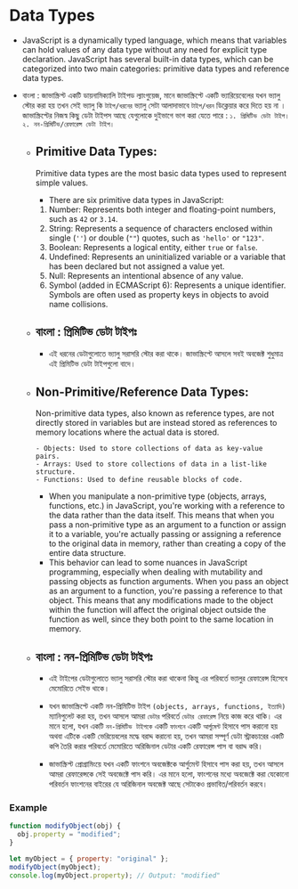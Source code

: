 # Data Types

- JavaScript is a dynamically typed language, which means that variables can hold values of any data type without any need for explicit type declaration. JavaScript has several built-in data types, which can be categorized into two main categories: primitive data types and reference data types.
- বাংলা : জাভাস্ক্রিপ্ট একটি ডায়নামিক্যালি টাইপড ল্যাংগুয়েজ, মানে জাভাস্ক্রিপ্টে একটি ভ্যারিয়েবেলের যখন ভ্যালু স্টোর করা হয় তখন সেই ভ্যালু কি `টাইপ/ধরনের` ভ্যালু সেটা আলাদাভাবে `টাইপ/ধরন` ডিক্লেয়ার করে দিতে হয় না । জাভাস্ক্রিপ্টের নিজস্ব কিছু ডেটা টাইপস আছে যেগুলোকে দুইভাগে ভাগ করা যেতে পারে : `১. প্রিমিটিভ ডেটা টাইপ। ২. নন-প্রিমিটিভ/রেফারেন্স ডেটা টাইপ।`

  - ## Primitive Data Types:

    Primitive data types are the most basic data types used to represent simple values.

    - There are six primitive data types in JavaScript:

    1. Number: Represents both integer and floating-point numbers, such as `42` or `3.14`.
    2. String: Represents a sequence of characters enclosed within single (`''`) or double (`""`) quotes, such as `'hello'` or `"123"`.
    3. Boolean: Represents a logical entity, either `true` or `false`.
    4. Undefined: Represents an uninitialized variable or a variable that has been declared but not assigned a value yet.
    5. Null: Represents an intentional absence of any value.
    6. Symbol (added in ECMAScript 6): Represents a unique identifier. Symbols are often used as property keys in objects to avoid name collisions.

  - ## বাংলা : প্রিমিটিভ ডেটা টাইপঃ

    - এই ধরনের ডেটাগুলোতে ভ্যালু সরাসরি স্টোর করা থাকে। জাভাস্ক্রিপ্টে আসলে সবই অবজেক্ট শুধুমাত্র এই প্রিমিটিভ ডেটা টাইপগুলো বাদে।

  - ## Non-Primitive/Reference Data Types:

    Non-primitive data types, also known as reference types, are not directly stored in variables but are instead stored as references to memory locations where the actual data is stored.

        - Objects: Used to store collections of data as key-value pairs.
        - Arrays: Used to store collections of data in a list-like structure.
        - Functions: Used to define reusable blocks of code.

    - When you manipulate a non-primitive type (objects, arrays, functions, etc.) in JavaScript, you're working with a reference to the data rather than the data itself. This means that when you pass a non-primitive type as an argument to a function or assign it to a variable, you're actually passing or assigning a reference to the original data in memory, rather than creating a copy of the entire data structure.
    - This behavior can lead to some nuances in JavaScript programming, especially when dealing with mutability and passing objects as function arguments. When you pass an object as an argument to a function, you're passing a reference to that object. This means that any modifications made to the object within the function will affect the original object outside the function as well, since they both point to the same location in memory.

  - ## বাংলা : নন-প্রিমিটিভ ডেটা টাইপঃ

    - এই টাইপের ডেটাগুলোতে ভ্যালু সরাসরি স্টোর করা থাকেনা কিন্তু এর পরিবর্তে ভ্যালুর রেফারেন্স হিসেবে মেমোরিতে সেইভ থাকে।

    - যখন জাভাস্ক্রিপ্টে একটি নন-প্রিমিটিভ টাইপ `(objects, arrays, functions, ইত্যাদি)` ম্যানিপুলেট করা হয়, তখন আসলে আমরা `ডেটার` পরিবর্তে `ডেটার রেফারেন্স` নিয়ে কাজ করে থাকি। এর মানে হলো, যখন একটি `নন-প্রিমিটিভ টাইপকে` একটি `ফাংশনে` একটি `আর্গুমেন্ট` হিসাবে পাস করানো হয় অথবা এটিকে একটি ভেরিয়েবলের মদ্ধে বরাদ্দ করানো হয়, তখন আমরা সম্পূর্ণ ডেটা স্ট্রাকচারের একটি কপি তৈরি করার পরিবর্তে মেমোরিতে অরিজিনাল ডেটার একটি রেফারেন্স পাস বা বরাদ্দ করি।

    - জাভাস্ক্রিপ্ট প্রোগ্রামিংয়ে যখন একটি ফাংশনে অবজেক্টকে আর্গুমেন্ট হিসাবে পাস করা হয়, তখন আসলে আমরা রেফারেন্সকে সেই অবজেক্টে পাস করি। এর মানে হলো, ফাংশনের মধ্যে অবজেক্টে করা যেকোনো পরিবর্তন ফাংশনের বাইরের যে অরিজিনাল অবজেক্ট আছে সেটাকেও প্রভাবিত/পরিবর্তন করবে।

### Example

```javascript
function modifyObject(obj) {
  obj.property = "modified";
}

let myObject = { property: "original" };
modifyObject(myObject);
console.log(myObject.property); // Output: "modified"
```

